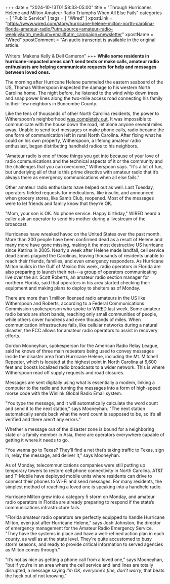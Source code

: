 +++
date = "2024-10-13T01:58:33-05:00"
title = "Through Hurricanes Helene and Milton Amateur Radio Triumphs When All Else Fails"
categories = [ "Public Service" ]
tags = [ "Wired" ]
xpostLink = "https://www.wired.com/story/hurricane-helene-milton-north-carolina-florida-amateur-radio/?utm_source=amateur-radio-weekly&utm_medium=email&utm_campaign=newsletter"
xpostName = "Wired"
xpostComment = "An audio transcript is available in the original article.<br><br>Writers: Makena Kelly & Dell Cameron"
+++
**While some residents in hurricane-impacted areas can’t send texts or
make calls, amateur radio enthusiasts are helping communicate requests
for help and messages between loved ones.**

The morning after Hurricane Helene pummeled the eastern seaboard of
the US, Thomas Witherspoon inspected the damage to his western North
Carolina home. The night before, he listened to the wind whip down trees
and snap power lines along the two-mile access road connecting his
family to their few neighbors in Buncombe County.
<!--more-->

Like the tens of thousands of other North Carolina residents, the power
to Witherspoon’s neighborhood
[was completely out](https://www.citizen-times.com/story/news/local/2024/10/06/north-carolina-power-outage-map-sunday-hurricane-helene/75543174007/).
It was impossible to communicate with the house down the road, let
alone anyone several miles away. Unable to send text messages or
make phone calls, radio became the one form of communication left in
rural North Carolina. After fixing what he could on his own property,
Witherspoon, a lifelong amateur radio enthusiast, began distributing
handheld radios to his neighbors.

"Amateur radio is one of those things you get into because of your
love of radio communications and the technical aspects of it or the
community and the challenges that you can overcome," Witherspoon says.
"It's a lot of fun, but underlying all of that is this prime directive
with amateur radio that it’s always there as emergency communications
when all else fails."

Other amateur radio enthusiasts have helped out as well. Last Tuesday,
operators fielded requests for medications, like insulin, and announced
when grocery stores, like Sam’s Club, reopened. Most of the messages
were to let friends and family know that they’re OK.

"Mom, your son is OK. No phone service. Happy birthday," WIRED heard
a caller ask an operator to send his mother during a livestream of the
broadcast.

Hurricanes have wreaked havoc on the United States over the past month.
More than 200 people have been confirmed dead as a result of Helene and
many more have gone missing, making it the most destructive US hurricane
since Katrina in 2005. Nearly a week after Helene made landfall, cell
service dead zones plagued the Carolinas, leaving thousands of residents
unable to reach their friends, families, and even emergency responders.
As Hurricane Milton builds in the Gulf of Mexico this week, radio
operators in Florida are also preparing to launch their net---a group
of operators communicating live over the air. Scott Roberts, an amateur
radio section manager for northern Florida, said that operators in his
area started checking their equipment and making plans to deploy to
shelters as of Monday.

There are more than 1 million licensed radio amateurs in the US
like Witherspoon and Roberts, according to a Federal Communications
Commission spokesperson who spoke to WIRED last week. Some amateur radio
bands are short bands, reaching only small communities of people, while
others cover hundreds and even thousands of miles. When communication
infrastructure fails, like cellular networks during a natural disaster,
the FCC allows for amateur radio operators to assist in recovery
efforts.

Gordon Mooneyhan, spokesperson for the American Radio Relay League, said
he knows of three main repeaters being used to convey messages inside
the disaster area from Hurricane Helene, including the Mt. Mitchell
Repeater, which is located at the highest point in North Carolina at
6,600 feet and boosts localized radio broadcasts to a wider network.
This is where Witherspoon read off supply requests and road closures.

Messages are sent digitally using what is essentially a modem, linking a
computer to the radio and turning the messages into a form of high-speed
morse code with the Winlink Global Radio Email system.

"You type the message, and it will automatically calculate the word
count and send it to the next station," says Mooneyhan. "The next
station automatically sends back what the word count is supposed to be,
so it’s all verified and there aren’t any errors."

Whether a message out of the disaster zone is bound for a neighboring
state or a family member in Asia, there are operators everywhere capable
of getting it where it needs to go.

"You wanna go to Texas? They’ll find a net that’s taking traffic
to Texas, sign in, relay the message, and deliver it," says Mooneyhan.

As of Monday, telecommunications companies were still putting up
temporary towers to restore cell phone connectivity in North Carolina.
AT&T and T-Mobile have deployed mobile units where residents can drive
to connect their phones to Wi-Fi and send messages. For many residents,
the simplest method of reaching a loved one is speaking into a handheld
radio.

Hurricane Milton grew into a category 5 storm on Monday, and amateur
radio operators in Florida are already preparing to respond if the
state’s communications infrastructure fails.

"Florida amateur radio operators are perfectly equipped to handle
Hurricane Milton, even just after Hurricane Helene," says Josh
Johnston, the director of emergency management for the Amateur Radio
Emergency Service. "They have the systems in place and have a
well-refined action plan in each county, as well as at the state level.
They're quite accustomed to busy storm seasons, and ready to provide
critical information to served agencies as Milton comes through."

"It’s not as nice as getting a phone call from a loved one," says
Mooneyhan, "but if you’re in an area where the cell service and land
lines are totally disrupted, a message saying *I’m OK, everyone’s
fine, don’t worry,* that beats the heck out of not knowing."

